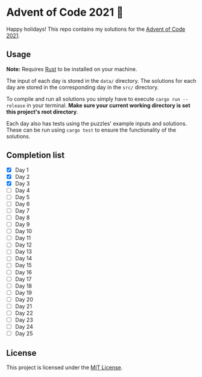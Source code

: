 # Advent of Code 2021 🎄

Happy holidays!
This repo contains my solutions for the [Advent of Code 2021](https://adventofcode.com/2021).

## Usage

**Note:** Requires [Rust](https://www.rust-lang.org/) to be installed on your machine.

The input of each day is stored in the `data/` directory. The solutions
for each day are stored in the corresponding day in the `src/` directory.

To compile and run all solutions you simply have to execute `cargo run --release` in your terminal.
**Make sure your current working directory is set this project's root directory**.

Each day also has tests using the puzzles' example inputs and solutions. These can be
run using `cargo test` to ensure the functionality of the solutions.

## Completion list

- [x] Day 1
- [x] Day 2
- [x] Day 3
- [ ] Day 4
- [ ] Day 5
- [ ] Day 6
- [ ] Day 7
- [ ] Day 8
- [ ] Day 9
- [ ] Day 10
- [ ] Day 11
- [ ] Day 12
- [ ] Day 13
- [ ] Day 14
- [ ] Day 15
- [ ] Day 16
- [ ] Day 17
- [ ] Day 18
- [ ] Day 19
- [ ] Day 20
- [ ] Day 21
- [ ] Day 22
- [ ] Day 23
- [ ] Day 24
- [ ] Day 25

## License

This project is licensed under the [MIT License](./LICENSE).

